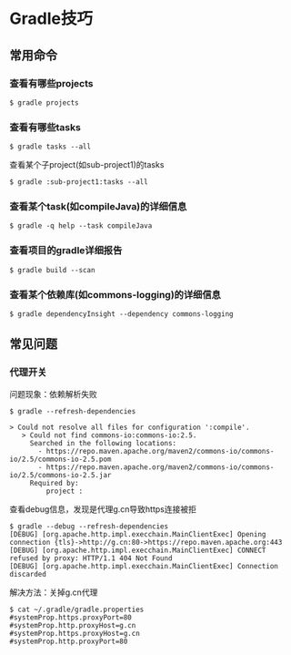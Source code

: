 # Gradle技巧

## 常用命令

### 查看有哪些projects

```
$ gradle projects
```

### 查看有哪些tasks

```
$ gradle tasks --all
```

查看某个子project(如sub-project1)的tasks

```
$ gradle :sub-project1:tasks --all
```

### 查看某个task(如compileJava)的详细信息

```
$ gradle -q help --task compileJava
```

### 查看项目的gradle详细报告

```
$ gradle build --scan
```

### 查看某个依赖库(如commons-logging)的详细信息

```
$ gradle dependencyInsight --dependency commons-logging
```

## 常见问题

### 代理开关

问题现象：依赖解析失败

```
$ gradle --refresh-dependencies

> Could not resolve all files for configuration ':compile'.
   > Could not find commons-io:commons-io:2.5.
     Searched in the following locations:
       - https://repo.maven.apache.org/maven2/commons-io/commons-io/2.5/commons-io-2.5.pom
       - https://repo.maven.apache.org/maven2/commons-io/commons-io/2.5/commons-io-2.5.jar
     Required by:
         project :
```

查看debug信息，发现是代理g.cn导致https连接被拒

```
$ gradle --debug --refresh-dependencies
[DEBUG] [org.apache.http.impl.execchain.MainClientExec] Opening connection {tls}->http://g.cn:80->https://repo.maven.apache.org:443
[DEBUG] [org.apache.http.impl.execchain.MainClientExec] CONNECT refused by proxy: HTTP/1.1 404 Not Found
[DEBUG] [org.apache.http.impl.execchain.MainClientExec] Connection discarded
```

解决方法：关掉g.cn代理

```
$ cat ~/.gradle/gradle.properties
#systemProp.https.proxyPort=80
#systemProp.http.proxyHost=g.cn
#systemProp.https.proxyHost=g.cn
#systemProp.http.proxyPort=80
```
